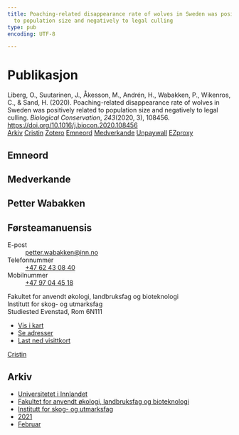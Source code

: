 ```yaml
---
title: Poaching-related disappearance rate of wolves in Sweden was positively related
  to population size and negatively to legal culling
type: pub
encoding: UTF-8

---
```

<h1>Publikasjon</h1>
<article id="csl-bib-container-L8K5IR5S" class="csl-bib-container">
  <div class="csl-bib-body"> <div class="csl-entry">Liberg, O., Suutarinen, J., Åkesson, M., Andrén, H., Wabakken, P., Wikenros, C., &#38; Sand, H. (2020). Poaching-related disappearance rate of wolves in Sweden was positively related to population size and negatively to legal culling. <i>Biological Conservation</i>, <i>243</i>(2020, 3), 108456. <a href="https://doi.org/10.1016/j.biocon.2020.108456">https://doi.org/10.1016/j.biocon.2020.108456</a></div> </div>
  <div class="csl-bib-buttons">
    <a href="#taxonomy-article-L8K5IR5S" alt="archive" class="csl-bib-button">Arkiv</a>
    <a href="https://app.cristin.no/results/show.jsf?id=1886257" alt="Cristin" class="csl-bib-button">Cristin</a>
    <a href="http://zotero.org/groups/5881554/items/L8K5IR5S" alt="Zotero" class="csl-bib-button">Zotero</a>
    <a href="#keywords-article-L8K5IR5S" alt="keywords" class="csl-bib-button">Emneord</a>
    <a href="#contributors-article-L8K5IR5S" alt="contributors" class="csl-bib-button">Medverkande</a>
    <a href="https://brage.inn.no/inn-xmlui/bitstream/11250/3024984/4/Liberg%20et%20al%202020%20VoR.pdf" alt="Unpaywall" class="csl-bib-button">Unpaywall</a>
    <a href="https://brage.inn.no/inn-xmlui/bitstream/11250/3024984/4/Liberg%20et%20al%202020%20VoR.pdf" alt="EZproxy" class="csl-bib-button">EZproxy</a>
  </div>
  <div id="csl-bib-meta-container-L8K5IR5S"></div>
</article>
<div id="csl-bib-meta-L8K5IR5S" class="csl-bib-meta">
  <article id="keywords-article-L8K5IR5S" class="keywords-article">
    <h1>Emneord</h1>
    
  </article>
  <article id="contributors-article-L8K5IR5S" class="contributors-article">
    <h1>Medverkande</h1>
    <div class="personas"> <div class="vrtx-hinn-person-card"> <div class="photo"> <i class="lar la-user-circle missing-person"></i> </div> <div class="info"> <hgroup><h1>Petter Wabakken</h1> <h2>Førsteamanuensis</h2> </hgroup><dl> <dt>E-post</dt> <dd> <a href="mailto:petter.wabakken@inn.no">petter.wabakken@inn.no</a> </dd> <dt>Telefonnummer</dt> <dd><a href="tel:+4762430840"> +47 62 43 08 40 </a></dd> <dt>Mobilnummer</dt> <dd><a href="tel:+4797044518"> +47 97 04 45 18 </a></dd> </dl> <p> Fakultet for anvendt økologi, landbruksfag og bioteknologi<br> Institutt for skog- og utmarksfag<br> Studiested Evenstad, Rom 6N111 </p> <ul class="vrtx-hinn-links"> <li><a href="https://www.google.com/maps?q=61.42516,11.07813">Vis i kart</a></li> <li><a href="https://www.inn.no/finn-en-ansatt/petter-wabakken.html#vrtx-hinn-addresses">Se adresser</a></li> <li><a href="https://www.inn.no/finn-en-ansatt/petter-wabakken.html?vrtx=vcf">Last ned visittkort</a></li> </ul> </div> </div> <a href="https://app.cristin.no/persons/show.jsf?id=328337" alt="Cristin URL" class="personas-cristin">Cristin</a> </div>
  </article>
  <article id="taxonomy-article-L8K5IR5S" class="taxonomy-article">
    <h1>Arkiv</h1>
    <ul>
      <li><a href="{{< params subfolder >}}nn/archive/?key=3DCRN523">Universitetet i Innlandet</a></li>
      <li><a href="{{< params subfolder >}}nn/archive/?key=T77LXH6D">Fakultet for anvendt økologi, landbruksfag og bioteknologi</a></li>
      <li><a href="{{< params subfolder >}}nn/archive/?key=7TRARPE3">Institutt for skog- og utmarksfag</a></li>
      <li><a href="{{< params subfolder >}}nn/archive/?key=5LT6Q2XL">2021</a></li>
      <li><a href="{{< params subfolder >}}nn/archive/?key=N8KCFBHI">Februar</a></li>
    </ul>
  </article>
</div>

